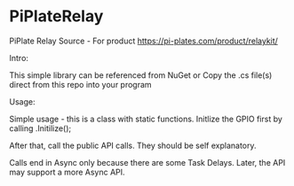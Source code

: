 # PiPlateRelay
PiPlate Relay Source - For product https://pi-plates.com/product/relaykit/

Intro:

This simple library can be referenced from NuGet or Copy the .cs file(s) direct from this repo into your program

Usage:

Simple usage - this is a class with static functions.  Initlize the GPIO first by calling .Initilize();

After that, call the public API calls. They should be self explanatory. 

Calls end in Async only because there are some Task Delays. Later, the API may support a more Async API.
